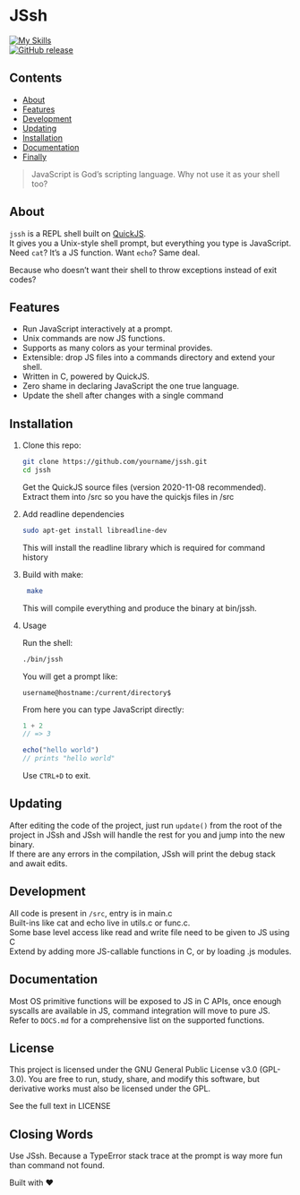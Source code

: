 # JSsh

[![My Skills](https://skillicons.dev/icons?i=js,c,linux)](https://skillicons.dev) <br>
[![GitHub release](https://img.shields.io/github/v/release/NatromeTex/System-Dials)](https://github.com/NatromeTex/System-Dials/releases)

## Contents
- [About](#about)
- [Features](#features)
- [Development](#Development)
- [Updating](#updating)
- [Installation](#Installation)
- [Documentation](#documentation) 
- [Finally](#closing-words)


> JavaScript is God’s scripting language. Why not use it as your shell too?

## About
`jssh` is a REPL shell built on [QuickJS](https://bellard.org/quickjs/).  
It gives you a Unix-style shell prompt, but everything you type is JavaScript.  
Need `cat`? It’s a JS function. Want `echo`? Same deal.  

Because who doesn’t want their shell to throw exceptions instead of exit codes?


## Features

- Run JavaScript interactively at a prompt.  
- Unix commands are now JS functions.  
- Supports as many colors as your terminal provides.  
- Extensible: drop JS files into a commands directory and extend your shell.  
- Written in C, powered by QuickJS.  
- Zero shame in declaring JavaScript the one true language.
- Update the shell after changes with a single command


## Installation

1. Clone this repo:

   ```bash
   git clone https://github.com/yourname/jssh.git
   cd jssh
   ```
    Get the QuickJS source files (version 2020-11-08 recommended).
    Extract them into /src so you have the quickjs files in /src

2. Add readline dependencies
    ```bash
    sudo apt-get install libreadline-dev
    ```
    This will install the readline library which is required for command history

3. Build with make:
   ```bash
    make
   ```
   This will compile everything and produce the binary at bin/jssh.

4. Usage

   Run the shell:
    ```bash
    ./bin/jssh
    ```

   You will get a prompt like:

   `username@hostname:/current/directory$`

   From here you can type JavaScript directly:
      
   ```js
   1 + 2
   // => 3
   
   echo("hello world")
   // prints "hello world"
   ```
   Use `CTRL+D` to exit.

## Updating
After editing the code of the project, just run `update()` from the root of the project in JSsh and JSsh will handle the rest for you and jump into the new binary.<br>
If there are any errors in the compilation, JSsh will print the debug stack and await edits.

## Development

All code is present in `/src`, entry is in main.c <br>
Built-ins like cat and echo live in utils.c or func.c. <br>
Some base level access like read and write file need to be given to JS using C<br>
Extend by adding more JS-callable functions in C, or by loading .js modules. <br>

## Documentation
Most OS primitive functions will be exposed to JS in C APIs, once enough syscalls are available in JS, command integration will move to pure JS.<br>
Refer to `DOCS.md` for a comprehensive list on the supported functions.

## License

This project is licensed under the GNU General Public License v3.0 (GPL-3.0).
You are free to run, study, share, and modify this software, but derivative works must also be licensed under the GPL.

See the full text in LICENSE

## Closing Words

Use JSsh.
Because a TypeError stack trace at the prompt is way more fun than command not found.

Built with ❤️
